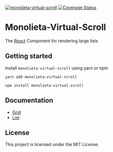 [![monolieta-virtual-scroll](https://badgen.net/bundlephobia/minzip/monolieta-virtual-scroll)](https://bundlephobia.com/result?p=monolieta-virtual-scroll)
[![Coverage Status](https://coveralls.io/repos/github/jonattanva/monolieta-virtual-scroll/badge.svg?branch=main)](https://coveralls.io/github/jonattanva/monolieta-virtual-scroll?branch=main)

# Monolieta-Virtual-Scroll
The [React](https://reactjs.com) Component for rendering large lists

## Getting started

Install `monolieta-virtual-scroll` using yarn or npm

```shell
yarn add monolieta-virtual-scroll
```

```shell
npm install monolieta-virtual-scroll
```

## Documentation

- [Grid](doc/grid.md)
- [List](doc/list.md)

## License
This project is licensed under the MIT License.
